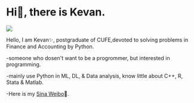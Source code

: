 
# Hi🤗, there is Kevan.

![](https://github-readme-stats.vercel.app/api?username=kevan-y0&theme=dark)

Hello, I am Kevan✨, postgraduate of CUFE,devoted to solving problems in Finance and Accounting by Python.

-someone who dosen't want to be a progrommer, but interested in programming.

-mainly use Python in ML, DL, & Data analysis, know little about C++, R, Stata & Matlab.

-Here is my [Sina Weibo][1]👋.

[1]:https://weibo.com/u/2503519501


<!--
**Kevan-y0/Kevan-y0** is a  _special_ ✨👋 repository because its `README.md` (this file) appears on your GitHub profile.

Here are some ideas to get you started:

- 🔭 I’m currently working on ...
- 🌱 I’m currently learning ...
- 👯 I’m looking to collaborate on ...
- 🤔 I’m looking for help with ...
- 💬 Ask me about ...
- 📫 How to reach me: ...
- 😄 Pronouns: ...
- ⚡ Fun fact: ...
-->
